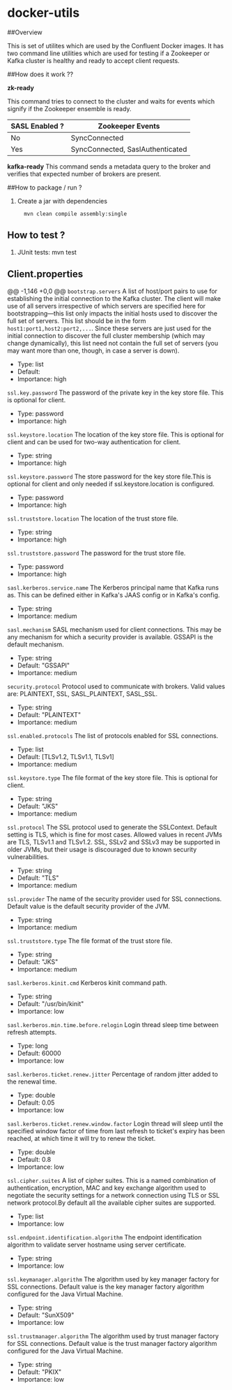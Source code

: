 # docker-utils

##Overview

This is set of utilites which are used by the Confluent Docker images. It has two command line utilities which are used for testing if a Zookeeper or Kafka cluster is healthy and ready to accept client requests.


##How does it work ??

**zk-ready**

This command tries to connect to the cluster and waits for events which signify if the Zookeeper ensemble is ready.

| SASL Enabled ?   | Zookeeper Events   |
|---|---|
| No  | SyncConnected  |
| Yes  |SyncConnected, SaslAuthenticated  |

**kafka-ready**
This command sends a metadata query to the broker and verifies that expected number of brokers are present.


##How to package / run ?

1. Create a jar with dependencies

		 mvn clean compile assembly:single

## How to test ?

1. JUnit tests: mvn test

## Client.properties

@@ -1,146 +0,0 @@
``bootstrap.servers``
  A list of host/port pairs to use for establishing the initial connection to the Kafka cluster. The client will make use of all servers irrespective of which servers are specified here for bootstrapping&mdash;this list only impacts the initial hosts used to discover the full set of servers. This list should be in the form <code>host1:port1,host2:port2,...</code>. Since these servers are just used for the initial connection to discover the full cluster membership (which may change dynamically), this list need not contain the full set of servers (you may want more than one, though, in case a server is down).

  * Type: list
  * Default:
  * Importance: high

``ssl.key.password``
  The password of the private key in the key store file. This is optional for client.

  * Type: password
  * Importance: high

``ssl.keystore.location``
  The location of the key store file. This is optional for client and can be used for two-way authentication for client.

  * Type: string
  * Importance: high

``ssl.keystore.password``
  The store password for the key store file.This is optional for client and only needed if ssl.keystore.location is configured.

  * Type: password
  * Importance: high

``ssl.truststore.location``
  The location of the trust store file.

  * Type: string
  * Importance: high

``ssl.truststore.password``
  The password for the trust store file.

  * Type: password
  * Importance: high

``sasl.kerberos.service.name``
  The Kerberos principal name that Kafka runs as. This can be defined either in Kafka's JAAS config or in Kafka's config.

  * Type: string
  * Importance: medium

``sasl.mechanism``
  SASL mechanism used for client connections. This may be any mechanism for which a security provider is available. GSSAPI is the default mechanism.

  * Type: string
  * Default: "GSSAPI"
  * Importance: medium

``security.protocol``
  Protocol used to communicate with brokers. Valid values are: PLAINTEXT, SSL, SASL_PLAINTEXT, SASL_SSL.

  * Type: string
  * Default: "PLAINTEXT"
  * Importance: medium

``ssl.enabled.protocols``
  The list of protocols enabled for SSL connections.

  * Type: list
  * Default: [TLSv1.2, TLSv1.1, TLSv1]
  * Importance: medium

``ssl.keystore.type``
  The file format of the key store file. This is optional for client.

  * Type: string
  * Default: "JKS"
  * Importance: medium

``ssl.protocol``
  The SSL protocol used to generate the SSLContext. Default setting is TLS, which is fine for most cases. Allowed values in recent JVMs are TLS, TLSv1.1 and TLSv1.2. SSL, SSLv2 and SSLv3 may be supported in older JVMs, but their usage is discouraged due to known security vulnerabilities.

  * Type: string
  * Default: "TLS"
  * Importance: medium

``ssl.provider``
  The name of the security provider used for SSL connections. Default value is the default security provider of the JVM.

  * Type: string
  * Importance: medium

``ssl.truststore.type``
  The file format of the trust store file.

  * Type: string
  * Default: "JKS"
  * Importance: medium

``sasl.kerberos.kinit.cmd``
  Kerberos kinit command path.

  * Type: string
  * Default: "/usr/bin/kinit"
  * Importance: low

``sasl.kerberos.min.time.before.relogin``
  Login thread sleep time between refresh attempts.

  * Type: long
  * Default: 60000
  * Importance: low

``sasl.kerberos.ticket.renew.jitter``
  Percentage of random jitter added to the renewal time.

  * Type: double
  * Default: 0.05
  * Importance: low

``sasl.kerberos.ticket.renew.window.factor``
  Login thread will sleep until the specified window factor of time from last refresh to ticket's expiry has been reached, at which time it will try to renew the ticket.

  * Type: double
  * Default: 0.8
  * Importance: low

``ssl.cipher.suites``
  A list of cipher suites. This is a named combination of authentication, encryption, MAC and key exchange algorithm used to negotiate the security settings for a network connection using TLS or SSL network protocol.By default all the available cipher suites are supported.

  * Type: list
  * Importance: low

``ssl.endpoint.identification.algorithm``
  The endpoint identification algorithm to validate server hostname using server certificate.

  * Type: string
  * Importance: low

``ssl.keymanager.algorithm``
  The algorithm used by key manager factory for SSL connections. Default value is the key manager factory algorithm configured for the Java Virtual Machine.

  * Type: string
  * Default: "SunX509"
  * Importance: low

``ssl.trustmanager.algorithm``
  The algorithm used by trust manager factory for SSL connections. Default value is the trust manager factory algorithm configured for the Java Virtual Machine.

  * Type: string
  * Default: "PKIX"
  * Importance: low


